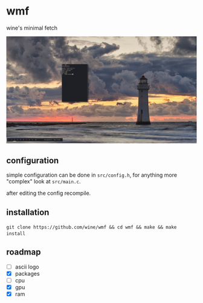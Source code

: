 # wmf
wine's minimal fetch

![](_res/showcase.png)

## configuration
simple configuration can be done in `src/config.h`, for anything more "complex"
look at `src/main.c`.

after editing the config recompile.

## installation
`git clone https://github.com/wine/wmf && cd wmf && make && make install`

## roadmap

- [ ] ascii logo
- [x] packages
- [ ] cpu
- [x] gpu
- [x] ram
